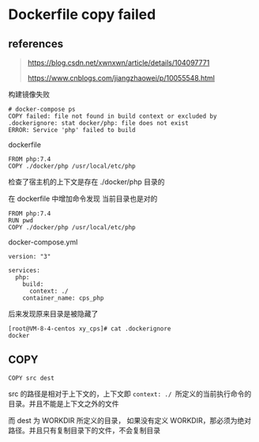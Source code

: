 # Dockerfile copy failed

## references

> https://blog.csdn.net/xwnxwn/article/details/104097771
>
> https://www.cnblogs.com/jiangzhaowei/p/10055548.html

构建镜像失败

```
# docker-compose ps
COPY failed: file not found in build context or excluded by .dockerignore: stat docker/php: file does not exist
ERROR: Service 'php' failed to build
```

dockerfile

```
FROM php:7.4
COPY ./docker/php /usr/local/etc/php
```

检查了宿主机的上下文是存在 ./docker/php 目录的

在 dockerfile 中增加命令发现 当前目录也是对的

```
FROM php:7.4
RUN pwd
COPY ./docker/php /usr/local/etc/php
```

docker-compose.yml

```
version: "3"

services:
  php:
    build:
      context: ./
    container_name: cps_php
```

后来发现原来目录是被隐藏了

```
[root@VM-8-4-centos xy_cps]# cat .dockerignore
docker
```

## COPY

```
COPY src dest
```

src 的路径是相对于上下文的，上下文即 `context: ./ `所定义的当前执行命令的目录。并且不能是上下文之外的文件

而 dest 为 WORKDIR 所定义的目录， 如果没有定义 WORKDIR，那必须为绝对路径。并且只有复制目录下的文件，不会复制目录





